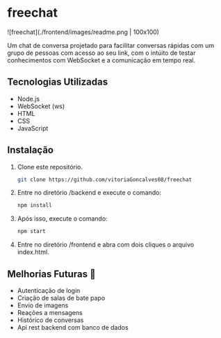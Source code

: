 # freechat

![freechat](./frontend/images/readme.png | 100x100)

 Um chat de conversa projetado para facilitar conversas rápidas com um grupo de pessoas com acesso ao seu link, com o intúito de testar conhecimentos com WebSocket e a comunicação em tempo real.

## Tecnologias Utilizadas

- Node.js
- WebSocket (ws)
- HTML
- CSS
- JavaScript

## Instalação

1. Clone este repositório.
   ```bash
   git clone https://github.com/vitoriaGoncalves08/freechat
2. Entre no diretório /backend e execute o comando:
   ```bash
   npm install
3. Após isso, execute o comando:
   ```bash
   npm start
4. Entre no diretório /frontend e abra com dois cliques o arquivo index.html.

## Melhorias Futuras 🚧

- Autenticação de login
- Criação de salas de bate papo
- Envio de imagens
- Reações a mensagens
- Histórico de conversas
- Api rest backend com banco de dados
